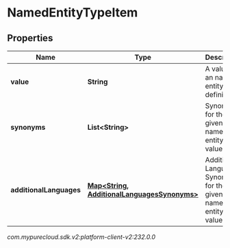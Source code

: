 # NamedEntityTypeItem


## Properties

| Name | Type | Description | Notes |
| ------------ | ------------- | ------------- | ------------- |
| **value** | **String** | A value for an named entity type definition. |  |
| **synonyms** | **List&lt;String&gt;** | Synonyms for the given named entity value. |  [optional] |
| **additionalLanguages** | [**Map&lt;String, AdditionalLanguagesSynonyms&gt;**](AdditionalLanguagesSynonyms) | Additional Language Synonyms for the given named entity value. |  [optional] |




_com.mypurecloud.sdk.v2:platform-client-v2:232.0.0_
